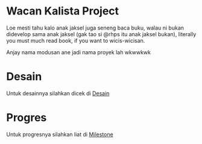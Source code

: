 # Wacan Kalista Project

Loe mesti tahu kalo anak jaksel juga seneng baca buku, walau ni bukan didevelop
sama anak jaksel (gak tao si @rhps itu anak jaksel bukan), literally you must
much read book, if you want to wicis-wicisan.

Anjay nama modusan ane jadi nama proyek lah wkwwkwk

# Desain
Untuk desainnya silahkan dicek di [Desain](desain.md)
# Progres
Untuk progresnya silahkan liat di [Milestone](milestone.md)
